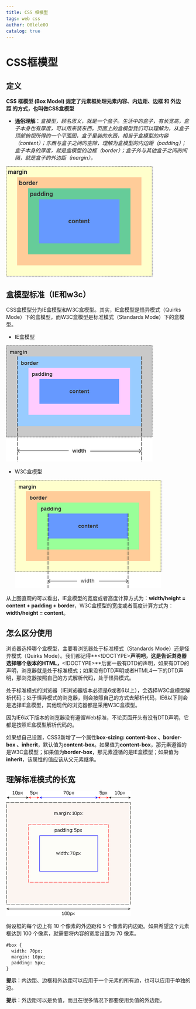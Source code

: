```yaml
---
title: CSS 框模型
tags: web css
author: O0lele0O
catalog: true
---
```




# CSS框模型

## 定义

**CSS 框模型 (Box Model) 规定了元素框处理元素内容、内边距、边框 和 外边距 的方式，也叫做CSS盒模型**

- **通俗理解**：*盒模型，顾名思义，就是一个盒子。生活中的盒子，有长宽高，盒子本身也有厚度，可以用来装东西。页面上的盒模型我们可以理解为，从盒子顶部俯视所得的一个平面图，盒子里装的东西，相当于盒模型的内容（content）；东西与盒子之间的空隙，理解为盒模型的内边距（padding）；盒子本身的厚度，就是盒模型的边框（border）；盒子外与其他盒子之间的间隔，就是盒子的外边距（margin）。*

![盒模型通俗](/img/CSS盒模型通俗.png)

## 盒模型标准（IE和w3c）

CSS盒模型分为IE盒模型和W3C盒模型。其实，IE盒模型是怪异模式（Quirks Mode）下的盒模型，而W3C盒模型是标准模式（Standards Mode）下的盒模型。

- IE盒模型

![IE盒模型](/img/IE盒模型.png)



- W3C盒模型

  ![w3c盒模型](/img/W3C盒模型.png)

从上图直观的可以看出，IE盒模型的宽度或者高度计算方式为：**width/height = content + padding + border**，W3C盒模型的宽度或者高度计算方式为：**width/height = content**。

 

## 怎么区分使用

浏览器选择哪个盒模型，主要看浏览器处于标准模式（Standards Mode）还是怪异模式（Quirks Mode）。我们都记得**<!DOCTYPE>**声明吧，这是告诉浏览器选择哪个版本的HTML，**<!DOCTYPE>**后面一般有DTD的声明，如果有DTD的声明，浏览器就是处于标准模式；如果没有DTD声明或者HTML4一下的DTD声明，那浏览器按照自己的方式解析代码，处于怪异模式。

处于标准模式的浏览器（IE浏览器版本必须是6或者6以上），会选择W3C盒模型解析代码；处于怪异模式的浏览器，则会按照自己的方式去解析代码，IE6以下则会是选择IE盒模型，其他现代的浏览器都是采用W3C盒模型。

​因为IE6以下版本的浏览器没有遵循Web标准，不论页面开头有没有DTD声明，它都是按照IE盒模型解析代码的。

如果想自己设置，CSS3新增了一个属性**box-sizing: content-box 、border-box 、inherit**，默认值为**content-box**。如果值为**content-box**，那元素遵循的是W3C盒模型；如果值为**border-box**，那元素遵循的是IE盒模型；如果值为**inherit**，该属性的值应该从父元素继承。



## 理解标准模式的长宽

![理解示例](/img/ct_css_boxmodel_example.gif)

假设框的每个边上有 10 个像素的外边距和 5 个像素的内边距。如果希望这个元素框达到 100 个像素，就需要将内容的宽度设置为 70 像素。

```
#box {
  width: 70px;
  margin: 10px;
  padding: 5px;
}
```

**提示**：内边距、边框和外边距可以应用于一个元素的所有边，也可以应用于单独的边。

**提示**：外边距可以是负值，而且在很多情况下都要使用负值的外边距。